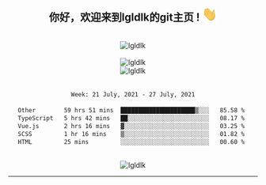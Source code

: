 <div align="center">
<h2> 你好，欢迎来到lgldlk的git主页 ! <img src="https://github.com/lgldlk/lgldlk/blob/main/gifs/Hi.gif" width="30px"></h2>
</div>

<div align="center">
 </br>
 <img src="http://aiitapp.cn:8091/?color=rgba(37,144,118,1)&shadowColor=rgba(12,16,20,1)&fontSize=120&&shadowOffsetX=9&shadowOffsetY=11" height="26px" alt="lgldlk" />
 </br>

   </br>
 <img src="https://github-readme-stats.vercel.app/api?username=lgldlk&show_icons=true&theme=gotham&locale=cn" alt="lgldlk" />
 

</br>

<img  src="http://github-readme-stats.vercel.app/api/top-langs/?username=lgldlk&show_icons=true&theme=gotham&locale=cn&layout=compact" alt="lgldlk"/>  
</br>
</br>

<!--START_SECTION:waka-->
```text
Week: 21 July, 2021 - 27 July, 2021

Other        59 hrs 51 mins  █████████████████████▒░░░   85.58 % 
TypeScript   5 hrs 42 mins   ██░░░░░░░░░░░░░░░░░░░░░░░   08.17 % 
Vue.js       2 hrs 16 mins   ▓░░░░░░░░░░░░░░░░░░░░░░░░   03.25 % 
SCSS         1 hr 16 mins    ▒░░░░░░░░░░░░░░░░░░░░░░░░   01.82 % 
HTML         25 mins         ░░░░░░░░░░░░░░░░░░░░░░░░░   00.60 % 
```
<!--END_SECTION:waka-->

 </br>
  <img src="https://visitor-badge.glitch.me/badge?page_id=lgldlk" alt="lgldlk" />

---

 


